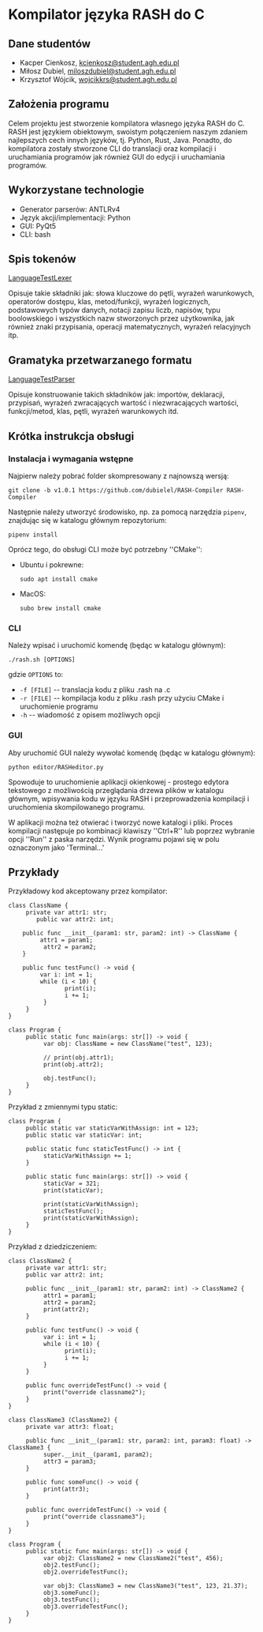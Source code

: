 # Kompilator języka RASH do C

## Dane studentów
  * Kacper Cienkosz, kcienkosz@student.agh.edu.pl 
  * Miłosz Dubiel, miloszdubiel@student.agh.edu.pl
  * Krzysztof Wójcik, wojcikkrs@student.agh.edu.pl

## Założenia programu
Celem projektu jest stworzenie kompilatora własnego języka RASH do C. RASH jest językiem obiektowym, swoistym połączeniem naszym zdaniem najlepszych cech innych języków, tj. Python, Rust, Java. Ponadto, do kompilatora zostały stworzone CLI do translacji oraz kompilacji i uruchamiania programów jak również GUI do edycji i uruchamiania programów.

## Wykorzystane technologie
  * Generator parserów: ANTLRv4
  * Język akcji/implementacji: Python
  * GUI: PyQt5
  * CLI: bash

## Spis tokenów
[LanguageTestLexer](https://github.com/dubielel/RASH-Compiler/blob/v1.0.1/grammar/LanguageTestLexer.g4)

Opisuje takie składniki jak: słowa kluczowe do pętli, wyrażeń warunkowych, operatorów dostępu, klas, metod/funkcji, wyrażeń logicznych, podstawowych typów danych, notacji zapisu liczb, napisów, typu boolowskiego i wszystkich nazw stworzonych przez użytkownika, jak również znaki przypisania, operacji matematycznych, wyrażeń relacyjnych itp.

## Gramatyka przetwarzanego formatu
[LanguageTestParser](https://github.com/dubielel/RASH-Compiler/blob/v1.0.1/grammar/LanguageTestParser.g4)

Opisuje konstruowanie takich składników jak: importów, deklaracji, przypisań, wyrażeń zwracających wartość i niezwracających wartości, funkcji/metod, klas, pętli, wyrażeń warunkowych itd.

## Krótka instrukcja obsługi

### Instalacja i wymagania wstępne
Najpierw należy pobrać folder skompresowany z najnowszą wersją:

    git clone -b v1.0.1 https://github.com/dubielel/RASH-Compiler RASH-Compiler

Następnie należy utworzyć środowisko, np. za pomocą narzędzia ``pipenv``, znajdując się w katalogu głównym repozytorium:

    pipenv install

Oprócz tego, do obsługi CLI może być potrzebny ''CMake'':
  * Ubuntu i pokrewne:

        sudo apt install cmake

  * MacOS:

        subo brew install cmake


### CLI
Należy wpisać i uruchomić komendę (będąc w katalogu głównym):

    ./rash.sh [OPTIONS]

gdzie ``OPTIONS`` to:
  * ``-f [FILE]`` -- translacja kodu z pliku .rash na .c
  * ``-r [FILE]`` -- kompilacja kodu z pliku .rash przy użyciu CMake i uruchomienie programu
  * ``-h`` -- wiadomość z opisem możliwych opcji


### GUI
Aby uruchomić GUI należy wywołać komendę (będąc w katalogu głównym):

    python editor/RASHeditor.py

Spowoduje to uruchomienie aplikacji okienkowej - prostego edytora tekstowego z możliwością przeglądania drzewa plików w katalogu głównym, wpisywania kodu w języku RASH i przeprowadzenia kompilacji i uruchomienia skompilowanego programu.

W aplikacji można też otwierać i tworzyć nowe katalogi i pliki. Proces kompilacji następuje po kombinacji klawiszy ''Ctrl+R'' lub poprzez wybranie opcji ''Run'' z paska narzędzi. Wynik programu pojawi się w polu oznaczonym jako 'Terminal...'

## Przykłady
Przykładowy kod akceptowany przez kompilator:

    class ClassName {
         private var attr1: str;
    	    public var attr2: int;
    
	    public func __init__(param1: str, param2: int) -> ClassName {
	         attr1 = param1;
              attr2 = param2;
	    }
	    
	    public func testFunc() -> void {
	         var i: int = 1;
	         while (i < 10) {
                    print(i);
                    i += 1;
              }
         }
    }

    class Program {
         public static func main(args: str[]) -> void {
              var obj: ClassName = new ClassName("test", 123);
              
              // print(obj.attr1);
              print(obj.attr2);
    
              obj.testFunc();
         }
    }

Przykład z zmiennymi typu static:

    class Program {
         public static var staticVarWithAssign: int = 123;
         public static var staticVar: int;
    
         public static func staticTestFunc() -> int {
              staticVarWithAssign += 1;
         }
    
         public static func main(args: str[]) -> void { 	
              staticVar = 321;
              print(staticVar);
    
              print(staticVarWithAssign);
              staticTestFunc();
              print(staticVarWithAssign);
         }
    }

Przykład z dziedziczeniem:

    class ClassName2 {
         private var attr1: str;
         public var attr2: int;
    
         public func __init__(param1: str, param2: int) -> ClassName2 {
              attr1 = param1;
              attr2 = param2;
              print(attr2);
         }
    
         public func testFunc() -> void {
              var i: int = 1;
              while (i < 10) {
                    print(i);
                    i += 1;
              }
         }
    
         public func overrideTestFunc() -> void {
              print("override classname2");
         }
    }
    
    class ClassName3 (ClassName2) {
         private var attr3: float;
    
         public func __init__(param1: str, param2: int, param3: float) -> ClassName3 {
              super.__init__(param1, param2);
              attr3 = param3;
         }
    
         public func someFunc() -> void {
              print(attr3);
         }
    
         public func overrideTestFunc() -> void {
              print("override classname3");
         }
    }
    
    class Program {
         public static func main(args: str[]) -> void {
              var obj2: ClassName2 = new ClassName2("test", 456);
              obj2.testFunc();
              obj2.overrideTestFunc();
    
              var obj3: ClassName3 = new ClassName3("test", 123, 21.37);
              obj3.someFunc();
              obj3.testFunc();
              obj3.overrideTestFunc();
         }
    }